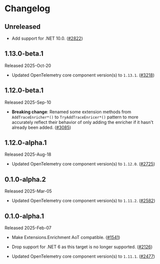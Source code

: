 # Changelog

## Unreleased

* Add support for .NET 10.0.
  ([#2822](https://github.com/open-telemetry/opentelemetry-dotnet-contrib/pull/2822))

## 1.13.0-beta.1

Released 2025-Oct-20

* Updated OpenTelemetry core component version(s) to `1.13.1`.
  ([#3218](https://github.com/open-telemetry/opentelemetry-dotnet-contrib/pull/3218))

## 1.12.0-beta.1

Released 2025-Sep-10

* **Breaking change**: Renamed some extension methods from `AddTraceEnricher*()`
  to `TryAddTraceEnricer*()` pattern to more accurately reflect their behavior of
  only adding the enricher if it hasn't already been added.
  ([#3085](https://github.com/open-telemetry/opentelemetry-dotnet-contrib/pull/3085))

## 1.12.0-alpha.1

Released 2025-Aug-18

* Updated OpenTelemetry core component version(s) to `1.12.0`.
  ([#2725](https://github.com/open-telemetry/opentelemetry-dotnet-contrib/pull/2725))

## 0.1.0-alpha.2

Released 2025-Mar-05

* Updated OpenTelemetry core component version(s) to `1.11.2`.
  ([#2582](https://github.com/open-telemetry/opentelemetry-dotnet-contrib/pull/2582))

## 0.1.0-alpha.1

Released 2025-Feb-07

* Make Extensions.Enrichment AoT compatible.
  ([#1541](https://github.com/open-telemetry/opentelemetry-dotnet-contrib/pull/1541))

* Drop support for .NET 6 as this target is no longer supported.
  ([#2126](https://github.com/open-telemetry/opentelemetry-dotnet-contrib/pull/2126))

* Updated OpenTelemetry core component version(s) to `1.11.1`.
  ([#2477](https://github.com/open-telemetry/opentelemetry-dotnet-contrib/pull/2477))
